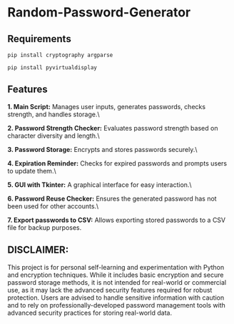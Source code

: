 # Random-Password-Generator

## Requirements

```
pip install cryptography argparse
```

```
pip install pyvirtualdisplay
```

## Features

**1. Main Script:** Manages user inputs, generates passwords, checks strength, and handles storage.\

**2. Password Strength Checker:** Evaluates password strength based on character diversity and length.\

**3. Password Storage:** Encrypts and stores passwords securely.\

**4. Expiration Reminder:** Checks for expired passwords and prompts users to update them.\

**5. GUI with Tkinter:** A graphical interface for easy interaction.\

**6. Password Reuse Checker:** Ensures the generated password has not been used for other accounts.\

**7. Export passwords to CSV:** Allows exporting stored passwords to a CSV file for backup purposes.

## DISCLAIMER:

This project is for personal self-learning and experimentation with Python and encryption techniques. While it includes basic encryption and secure password storage methods, it is not intended for real-world or commercial use, as it may lack the advanced security features required for robust protection. Users are advised to handle sensitive information with caution and to rely on professionally-developed password management tools with advanced security practices for storing real-world data.
